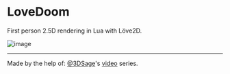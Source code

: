 # LoveDoom
First person 2.5D rendering in Lua with Löve2D.

![image](https://github.com/Tibi1210/LoveDoom/assets/101838616/e795d9f5-2194-452e-898e-8d4ae0b95d62)


<hr>
Made by the help of: <a href="https://www.youtube.com/@3DSage">@3DSage</a>'s <a href="https://www.youtube.com/watch?v=huMO4VQEwPc">video</a> series.

